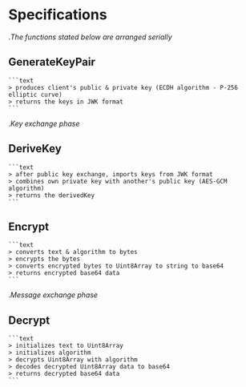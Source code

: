 
# Specifications

.*The functions stated below are arranged serially*

## GenerateKeyPair

    ```text
    > produces client's public & private key (ECDH algorithm - P-256 elliptic curve)
    > returns the keys in JWK format
    ```

.*Key exchange phase*

## DeriveKey

    ```text
    > after public key exchange, imports keys from JWK format
    > combines own private key with another's public key (AES-GCM algorithm)
    > returns the derivedKey
    ```

## Encrypt

    ```text
    > converts text & algorithm to bytes
    > encrypts the bytes
    > converts encrypted bytes to Uint8Array to string to base64
    > returns encrypted base64 data
    ```

.*Message exchange phase*

## Decrypt

    ```text
    > initializes text to Uint8Array
    > initializes algorithm
    > decrypts Uint8Array with algorithm
    > decodes decrypted Uint8Array data to base64
    > returns decrypted base64 data
    ```
